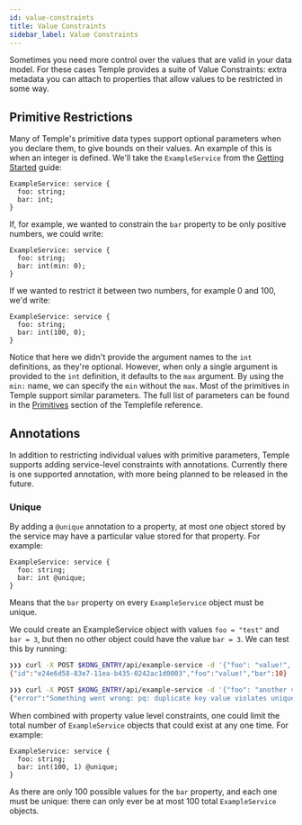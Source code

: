 ```yaml
---
id: value-constraints
title: Value Constraints
sidebar_label: Value Constraints
---
```


Sometimes you need more control over the values that are valid in your data model.
For these cases Temple provides a suite of Value Constraints: extra metadata you can attach to properties that allow values to be restricted in some way.

## Primitive Restrictions

Many of Temple's primitive data types support optional parameters when you declare them, to give bounds on their values.
An example of this is when an integer is defined. We'll take the `ExampleService` from the [Getting Started](getting-started) guide:

```
ExampleService: service {
  foo: string;
  bar: int;
}
```

If, for example, we wanted to constrain the `bar` property to be only positive numbers, we could write:

```
ExampleService: service {
  foo: string;
  bar: int(min: 0);
}
```

If we wanted to restrict it between two numbers, for example 0 and 100, we'd write:

```
ExampleService: service {
  foo: string;
  bar: int(100, 0);
}
```

Notice that here we didn't provide the argument names to the `int` definitions, as they're optional.
However, when only a single argument is provided to the `int` definition, it defaults to the `max` argument.
By using the `min:` name, we can specify the `min` without the `max`.
Most of the primitives in Temple support similar parameters. 
The full list of parameters can be found in the [Primitives](reference/primitives) section of the Templefile reference.

## Annotations

In addition to restricting individual values with primitive parameters, Temple supports adding service-level constraints with annotations.
Currently there is one supported annotation, with more being planned to be released in the future.

### Unique

By adding a `@unique` annotation to a property, at most one object stored by the service may have a particular value stored for that property.
For example:

```
ExampleService: service {
  foo: string;
  bar: int @unique;
}
```

Means that the `bar` property on every `ExampleService` object must be unique.

We could create an ExampleService object with values `foo = "test"` and `bar = 3`, but then no other object could have the value `bar = 3`. 
We can test this by running:

```bash
❯❯❯ curl -X POST $KONG_ENTRY/api/example-service -d '{"foo": "value!", "bar": 10}'
{"id":"e24e6d58-83e7-11ea-b435-0242ac1d0003","foo":"value!","bar":10}

❯❯❯ curl -X POST $KONG_ENTRY/api/example-service -d '{"foo": "another value!", "bar": 10}'
{"error":"Something went wrong: pq: duplicate key value violates unique constraint \"example_service_bar_key\""}
```


When combined with property value level constraints, one could limit the total number of `ExampleService` objects that could exist at any one time.
For example:

```
ExampleService: service {
  foo: string;
  bar: int(100, 1) @unique;
}
```

As there are only 100 possible values for the `bar` property, and each one must be unique: there can only ever be at most 100 total `ExampleService` objects.
